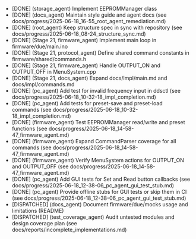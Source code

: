 - [DONE] (storage_agent) Implement EEPROMManager class
- [DONE] (docs_agent) Maintain style guide and agent docs (see docs/progress/2025-06-18_16-55_root_agent_remediation.md)
- [DONE] (root_agent) Keep structure spec in sync with repository (see docs/progress/2025-06-18_08-24_structure_sync.md)
- [DONE] (Stage 21, firmware_agent) Implement main loop in firmware/due/main.ino
- [DONE] (Stage 21, protocol_agent) Define shared command constants in firmware/shared/commands.h
- [DONE] (Stage 21, firmware_agent) Handle OUTPUT_ON and OUTPUT_OFF in MenuSystem.cpp
- [DONE] (Stage 21, docs_agent) Expand docs/impl/main.md and docs/impl/commands.md
- [DONE] (pc_agent) Add test for invalid frequency input in ddsctl (see docs/progress/2025-06-18_10-32-18_impl_completion.md)
- [DONE] (pc_agent) Add tests for preset-save and preset-load commands (see docs/progress/2025-06-18_10-32-18_impl_completion.md)
- [DONE] (firmware_agent) Test EEPROMManager read/write and preset functions (see docs/progress/2025-06-18_14-58-47_firmware_agent.md)
- [DONE] (firmware_agent) Expand CommandParser coverage for all commands (see docs/progress/2025-06-18_14-58-47_firmware_agent.md)
- [DONE] (firmware_agent) Verify MenuSystem actions for OUTPUT_ON and OUTPUT_OFF (see docs/progress/2025-06-18_14-58-47_firmware_agent.md)
- [DONE] (pc_agent) Add GUI tests for Set and Read button callbacks (see docs/progress/2025-06-18_12-38-06_pc_agent_gui_test_stub.md)
- [DONE] (pc_agent) Provide offline stubs for GUI tests or skip them in CI (see docs/progress/2025-06-18_12-38-06_pc_agent_gui_test_stub.md)
- [DISPATCHED] (docs_agent) Document firmware/due/mocks usage and limitations (README)
- [DISPATCHED] (test_coverage_agent) Audit untested modules and design coverage plan (see docs/reports/incomplete_implementations.md)
